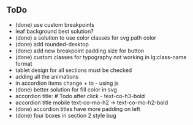 ## ToDo
- (done) use custom breakpoints
- leaf background best solution?
- (done) a solution to use color classes for svg path color
- (done) add rounded-desktop
- (done) add new breakpoint padding size for button
- (done) custom classes for typography not working in lg:class-name format
- tablet design for all sections must be checked
- adding all the animations
- in accordion items change + to - using js
- (done) better solution for fill color in svg
- accordion title: # Todo after click - text-co-h3-bold
- accordion title mobile text-co-mo-h2 -> text-co-mo-h2-bold
- (done) accordion titles have more padding on left
- (done) four boxes in section 2 style bug